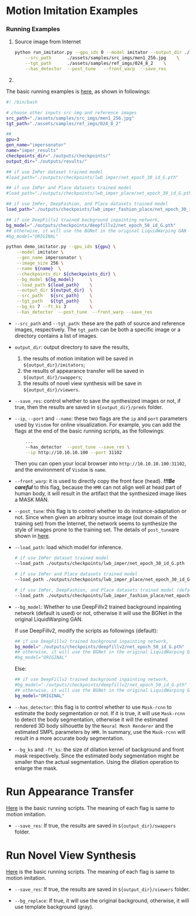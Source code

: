 # Motion Imitation Examples
### Running Examples

1. Source image from Internet
    ```bash
    python run_imitator.py --gpu_ids 0 --model imitator --output_dir ./outputs/results/  \
        --src_path      ./assets/samples/src_imgs/men1_256.jpg    \
        --tgt_path      ./assets/samples/ref_imgs/024_8_2    \
        --has_detector  --post_tune   --front_warp  --save_res
    ```

2. 




The basic running examples is [here](../scripts/motion_imitation/runner.sh), as shown in followings:
```bash
#! /bin/bash

# choose other inputs src img and reference images
src_path="./assets/samples/src_imgs/men1_256.jpg"
tgt_path="./assets/samples/ref_imgs/024_8_2"

##
gpu=3
gen_name="impersonator"
name="imper_results"
checkpoints_dir="./outputs/checkpoints/"
output_dir="./outputs/results/"

## if use ImPer dataset trained model
#load_path="./outputs/checkpoints/lwb_imper/net_epoch_30_id_G.pth"

## if use ImPer and Place datasets trained model
#load_path="./outputs/checkpoints/lwb_imper_place/net_epoch_30_id_G.pth"

## if use ImPer, DeepFashion, and Place datasets trained model
load_path="./outputs/checkpoints/lwb_imper_fashion_place/net_epoch_30_id_G.pth"

## if use DeepFillv2 trained background inpainting network,
bg_model="./outputs/checkpoints/deepfillv2/net_epoch_50_id_G.pth"
## otherwise, it will use the BGNet in the original LiquidWarping GAN
#bg_model="ORIGINAL"

python demo_imitator.py --gpu_ids ${gpu} \
    --model imitator \
    --gen_name impersonator \
    --image_size 256 \
    --name ${name}  \
    --checkpoints_dir ${checkpoints_dir} \
    --bg_model ${bg_model}      \
    --load_path ${load_path}    \
    --output_dir ${output_dir}  \
    --src_path   ${src_path}    \
    --tgt_path   ${tgt_path}    \
    --bg_ks 7 --ft_ks 3         \
    --has_detector  --post_tune  --front_warp --save_res
```

* `--src_path` and `--tgt_path`: these are the path of source and reference images, respectively. The `tgt_path`
can be both a specific image or a directory contains a list of images.

* `output_dir`: output directory to save the results,
    
    1. the results of motion imitation will be saved in `${output_dir}/imitators`;
    2. the results of appearance transfer will be saved in `${output_dir}/swappers`;
    3. the results of novel view synthesis will be save in `${output_dir}/viewers`.

* `--save_res`: control whether to save the synthesized images or not, if true, then the results are saved 
in `${output_dir}/preds` folder.

* `--ip`, `--port` and `--name`: these two flags are the `ip` and `port` parameters used by `Visdom`
for online visualization. For example, you can add the flags at the end of the basic running
scripts, as the followings:
    ```bash
        ...
        --has_detector  --post_tune --save_res \
        --ip http://10.10.10.100 --port 31102
    ```
    Then you can open your local browser into `http://10.10.10.100:31102`, and the environment of `Visdom` is `name`.

* `--front_warp`: it is used to directly copy the front face (head). ***!!!Be careful*** to  this flag, 
because the `HMR` can not align well at head part of human body, it will result in the artifact that 
the synthesized image likes a MASK MAN.

* `--post_tune`: this flag is to control whether to do instance-adaptation or not. Since when given an arbitrary source 
image (out domain of the training set) from the Internet, the network seems to synthesize the style of images prone to the 
training set. The details of `post_tune`are shown in [here](./postTune.md).

* `--load_path`: load which model for inference.
    ```bash
    # if use ImPer dataset trained model
    --load_path ./outputs/checkpoints/lwb_imper/net_epoch_30_id_G.pth
    
    # if use ImPer and Place datasets trained model
    --load_path ./outputs/checkpoints/lwb_imper_place/net_epoch_30_id_G.pth
    
    # if use ImPer, DeepFashion, and Place datasets trained model (default)
    --load_path ./outputs/checkpoints/lwb_imper_fashion_place/net_epoch_30_id_G.pth 
    ```

* `--bg_model`: Whether to use DeepFillv2 trained background inpainting network (default is used) or not, otherwise it 
will use the BGNet in the original LiquidWarping GAN.

    If use DeepFillv2, modify the scripts as followings (default):
    ```bash
    ## if use DeepFillv2 trained background inpainting network,
    bg_model="./outputs/checkpoints/deepfillv2/net_epoch_50_id_G.pth"
    ## otherwise, it will use the BGNet in the original LiquidWarping GAN
    #bg_model="ORIGINAL"
    ```
    Else:
    ```bash
    ## if use DeepFillv2 trained background inpainting network,
    #bg_model="./outputs/checkpoints/deepfillv2/net_epoch_50_id_G.pth"
    ## otherwise, it will use the BGNet in the original LiquidWarping GAN
    bg_model="ORIGINAL"
    ```

* `--has_detector`: this flag is to control whether to use `Mask-rcnn` to estimate the body segmentation or not.
If it is true, it will use `Mask-rcnn` to detect the body segmentation, otherwise it will the estimated rendered 3D body 
silhouette by the `Neural Mesh Renderer` and the estimated SMPL parameters by `HMR`. In summary, use the `Mask-rcnn` 
will result in a more accurate body segmentation.

* `--bg_ks` and `-ft_ks`: the size of dilation kernel of background and front mask respectively. Since the estimated 
body segmentation might be smaller than the actual segmentation. Using the dilation operation to enlarge the mask.

# Run Appearance Transfer
[Here](../scripts/appearance_transfer/runner.sh) is the basic running scripts. 
The meaning of each flag is same to motion imitation.

* `--save_res`: If true, the results are saved in `${output_dir}/swappers` folder.

# Run Novel View Synthesis
[Here](../scripts/novel_view_synthesis/runner.sh) is the basic running scripts. 
The meaning of each flag is same to motion imitation.

* `--save_res`: If true, the results are saved in `${output_dir}/viewers` folder.

* `--bg_replace`: If true, it will use the original background, otherwise, it will use template background (gray).



